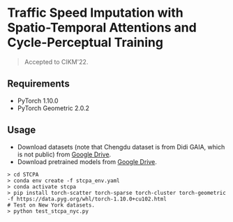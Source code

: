 # Traffic Speed Imputation with Spatio-Temporal Attentions and Cycle-Perceptual Training
> Accepted to CIKM'22.

## Requirements
- PyTorch 1.10.0
- PyTorch Geometric 2.0.2

## Usage
- Download datasets (note that Chengdu dataset is from Didi GAIA, which is not public) from [Google Drive](https://drive.google.com/file/d/1X5muVWGWCPRs9k1fskOBnJxkDh5D_ZSu/view?usp=sharing).
- Download pretrained models from [Google Drive](https://drive.google.com/file/d/19NWZgoRIuuGN36xtrugLbleGN0ykm_mo/view?usp=sharing).
```
> cd STCPA
> conda env create -f stcpa_env.yaml
> conda activate stcpa
> pip install torch-scatter torch-sparse torch-cluster torch-geometric -f https://data.pyg.org/whl/torch-1.10.0+cu102.html
# Test on New York datasets.
> python test_stcpa_nyc.py
```
